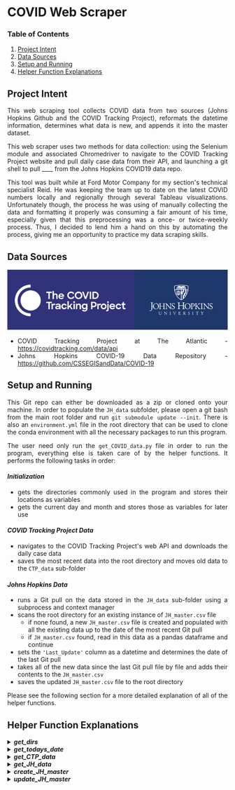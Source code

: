 # COVID Web Scraper
<div align="justify">   


### Table of Contents
1. [Project Intent](#intent)
2. [Data Sources](#data_sources)
3. [Setup and Running](#setup)
4. [Helper Function Explanations](#helper_fcns)


## Project Intent  <a name="intent"></a>
This web scraping tool collects COVID data from two sources (Johns Hopkins Github and the COVID Tracking Project), reformats the datetime information, determines what data is new, and appends it into the master dataset.

This web scraper uses two methods for data collection: using the Selenium module and associated Chromedriver to navigate to the COVID Tracking Project website and pull daily case data from their API, and launching a git shell to pull ____ from the Johns Hopkins COVID19 data repo.

This tool was built while at Ford Motor Company for my section's technical specialist Reid.  He was keeping the team up to date on the latest COVID numbers locally and regionally through several Tableau visualizations.  Unfortunately though, the process he was using of manually collecting the data and formatting it properly was consuming a fair amount of his time, especially given that this preprocessing was a once- or twice-weekly process.  Thus, I decided to lend him a hand on this by automating the process, giving me an opportunity to practice my data scraping skills.


## Data Sources  <a name="data_sources"></a>
<p style="text-align:center;">
   <img src="CTP_JH_logos.png">
</p>

* COVID Tracking Project at The Atlantic - https://covidtracking.com/data/api
* Johns Hopkins COVID-19 Data Repository - https://github.com/CSSEGISandData/COVID-19

## Setup and Running  <a name="setup"></a>

This Git repo can either be downloaded as a zip or cloned onto your machine.  In order to populate the `JH_data` subfolder, please open a git bash from the main root folder and run `git submodule update --init`.  There is also an `environment.yml` file in the root directory that can be used to clone the conda environment with all the necessary packages to run this program.

The user need only run the `get_COVID_data.py` file in order to run the program, everything else is taken care of by the helper functions.  It performs the following tasks in order:

#### *Initialization*
* gets the directories commonly used in the program and stores their locations as variables
* gets the current day and month and stores those as variables for later use

#### *COVID Tracking Project Data*
* navigates to the COVID Tracking Project's web API and downloads the daily case data
* saves the most recent data into the root directory and moves old data to the `CTP_data` sub-folder

#### *Johns Hopkins Data*
* runs a Git pull on the data stored in the `JH_data` sub-folder using a subprocess and context manager
* scans the root directory for an existing instance of `JH_master.csv` file
    * if none found, a new `JH_master.csv` file is created and populated with all the existing data up to the date of the most recent Git pull
    * if `JH_master.csv` found, read in this data as a pandas dataframe and continue
* sets the `'Last_Update'` column as a datetime and determines the date of the last Git pull
* takes all of the new data since the last Git pull file by file and adds their contents to the `JH_master.csv`
* saves the updated `JH_master.csv` file to the root directory

Please see the following section for a more detailed explanation of all of the helper functions. 


## Helper Function Explanations  <a name="helper_fcns"></a>

<details><summary><strong><em>get_dirs</em></strong></summary>
<p>

This function returns the locations of four directories commonly used throughout the program.  The subsequent helper files require many of these directories as inputs. The four directory outputs are as follows:

* `root_dir` - the root directory on the host machine
* `helper_files_dir` - the sub-directory containing all the helper files and modules
* `CTP_data_dir` - the directory where historical daily CTP reports will be moved to
* `JH_data_dir` - the sub-directory within the JH github repo where the daily reports are stored

</p>
</details>

<details><summary><strong><em>get_todays_date</em></strong></summary>
<p>

This function simply returns the day and month at the time of running the program using the `datetime` module.  They are stored as the following variables:

* `current_day`
* `current_month`

These variables are used in the `get_CTP_data` function for file labeling purposes.

</p>
</details>

<details><summary><strong><em>get_CTP_data</em></strong></summary>
<p>

Fix

This function does the hard yards of getting the COVID Tracking Project (CTP) data, formatting the filename, moving the new data to where it needs to be.

Selenium is powering the driver functionality to navigate within the browser.  After accessing the COVID Tracking Project's website, the driver clicks its way to the link where the target data is stored.

One snag discovered during robustness testing was that sometimes the browser would timeout after requesting data from the API and the data would not be successfully downloaded.  Thus, I implemented my own timer to restart the process if the browser timeout issue occurred.

Since these files contain daily data, the last part of this function will scan the contents of the root directory for an existing daily file and move it to the CTP_data sub-folder if it exists.  It's only at this point that the newly-downloaded daily file is renamed to include the `current_day` and `current_month` (from `get_todays_date` function) and moved to the root directory.

</p>
</details>

<details><summary><strong><em>get_JH_data</em></strong></summary>
<p>

This function performs a Git pull on the JH repo stored in the `JH_data` subfolder.  It uses the `GitPython` module by creating a Git class object, giving it the `JH_data_dir` as the target folder, and using the pull() method to perform the git pull.

</p>
</details>

<details><summary><strong><em>create_JH_master</em></strong></summary>
<p>

This function creates a new `JH_master.csv` file if one does not already exist in the `root_dir`.  It loops thru all of the existing files in the `JH_data`

</p>
</details>

<details><summary><strong><em>update_JH_master</em></strong></summary>
<p>

This function performs three separate tasks:

* Sets the `'Last_Update'` column in the `JH_master` dataframe to a datetime data type and drops the time portion
* Determines the date of the most recent Git pull by shifting the last date entry back by 1 day (i.e. daily files labeled 12-08-2020 contains data dated as 12-09-2020)
* Determines the new data that need to be appended to `JH_master` and loops thru these files, concatenating them to `JH_master`
* Saves the `JH_master` dataframe to the root directory

</p>
</details>




</div> 
